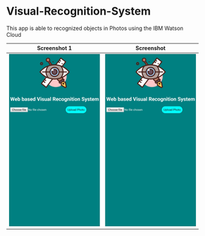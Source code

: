 # Visual-Recognition-System
This app is able to recognized objects in Photos using the IBM Watson Cloud

| Screenshot 1 | Screenshot |
| ------------ | ---------- |
| ![](screenshot1.jpg) | ![](screenshot1.jpg) |


